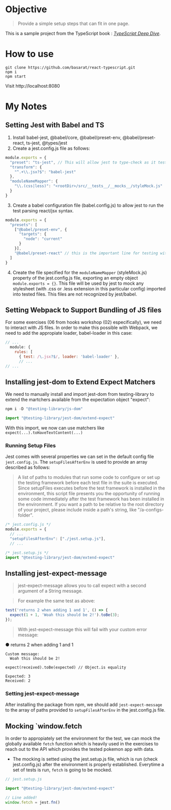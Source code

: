 # Objective
> Provide a simple setup steps that can fit in one page.

This is a sample project from the TypeScript book : [*TypeScript Deep Dive*](https://basarat.gitbook.io/typescript/content/docs/quick/browser.html).

# How to use 

```
git clone https://github.com/basarat/react-typescript.git
npm i
npm start
```
Visit http://localhost:8080

# My Notes

## Setting Jest with Babel and TS

1. Install babel-jest, @babel/core, @babel/preset-env, @babel/preset-react, ts-jest, @types/jest
2. Create a jest.config.js file as follows:

```javascript
module.exports = {
  "preset": "ts-jest", // This will allow jest to type-check as it tests files.
  "transform": {
    "^.+\\.jsx?$": "babel-jest" 
  },
  "moduleNameMapper": {
    "\\.(css|less)": "<rootDir>/src/__tests__/__mocks__/styleMock.js"
  }
}
```

3. Create a babel configuration file (babel.config.js) to allow jest to run the test parsing react/jsx syntax.

```javascript
module.exports = {
  "presets": [
    ["@babel/preset-env", {
      "targets": {
        "node": "current"
      }
    }],
    "@babel/preset-react" // this is the important line for testing with jest (and running react/jsx related files outside webpack)
  ]
}
```

4. Create the file specified for the `moduleNameMapper` (styleMock.js) property of the jest.config.js file, exporting an empty object `module.exports = {}`. This file will be used by jest to mock any stylesheet (with .css or .less extension in this particular config) imported into tested files. This files are not recognized by jest/babel.

## Setting Webpack to Support Bundling of JS files

For some exercises (06 from hooks workshop (02) especifically), we need to interact with JS files. In order to make this possible with Webpack, we need to add the appropiate loader, babel-loader in this case:

```javascript
// ...
  module: {
    rules: [
      { test: /\.jsx?$/, loader: 'babel-loader' },
      // ...
// ...
```

## Installing jest-dom to Extend Expect Matchers

We need to manually install  and import jest-dom from testing-library to extend the martchers available from the expectation object "expect":

```powershell
npm i -D "@testing-library/js-dom"
```

```javascript 
import "@testing-library/jest-dom/extend-expect"
```

With this import, we now can use matchers like `expect(...).toHaveTextContent(...)`

### Running Setup Files

Jest comes with several properties we can set in the default config file `jest.config.js`. The `setupFilesAfterEnv` is used to provide an array described as follows: 

>A list of paths to modules that run some code to configure or set up the testing framework before each test file in the suite is executed. Since setupFiles executes before the test framework is installed in the environment, this script file presents you the opportunity of running some code immediately after the test framework has been installed in the environment. If you want a path to be relative to the root directory of your project, please include <rootDir> inside a path's string, like "<rootDir>/a-configs-folder". 

```javascript
/* jest.config.js */
module.exports = {
  // ...
  "setupFilesAfterEnv": ["./jest.setup.js"],
  // ...

/* jest.setup.js */
import "@testing-library/jest-dom/extend-expect"
```

## Installing jest-expect-message

>jest-expect-message allows you to call expect with a second argument of a String message.

>For example the same test as above:

```javascript
test('returns 2 when adding 1 and 1', () => {
  expect(1 + 1, 'Woah this should be 2!').toBe(3);
});
```
>With jest-expect-message this will fail with your custom error message:

  ● returns 2 when adding 1 and 1

```
Custom message:
  Woah this should be 2!

expect(received).toBe(expected) // Object.is equality

Expected: 3
Received: 2
```

### Setting jest-expect-message

After installing the package from npm, we should add `jest-expect-message` to the array of paths provided to `setupFilesAfterEnv` in the jest.config.js file.

## Mocking `window.fetch

In order to appropiately set the environment for the test, we can mock the globally available `fetch` function which is heavily used in the exercises to reach out to the API which provides the tested pokemon app with data.

 - The mocking is setted using the jest.setup.js file, which is run (check jest.config.js) after the environment is properly established. Everytime a set of tests is run, `fetch` is going to be mocked.

```javascript
// jest.setup.js

import "@testing-library/jest-dom/extend-expect"

// Line added!
window.fetch = jest.fn()
```